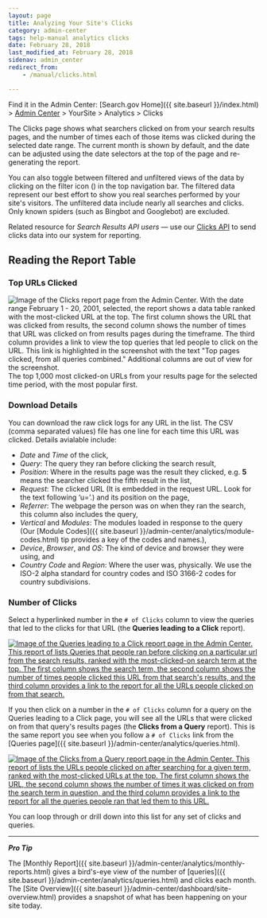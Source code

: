 ```yaml
---
layout: page
title: Analyzing Your Site's Clicks
category: admin-center
tags: help-manual analytics clicks
date: February 28, 2018
last_modified_at: February 28, 2018
sidenav: admin_center
redirect_from:
    - /manual/clicks.html

---
```


Find it in the Admin Center: [Search.gov Home]({{ site.baseurl }}/index.html) > [Admin Center](https://search.usa.gov/sites/) > YourSite > Analytics > Clicks

The Clicks page shows what searchers clicked on from your search results pages, and the number of times each of those items was clicked during the selected date range. The current month is shown by default, and the date can be adjusted using the date selectors at the top of the page and re-generating the report.

You can also toggle between filtered and unfiltered views of the data by clicking on the filter icon (<i class="icon-filter"></i>) in the top navigation bar. The filtered data represent our best effort to show you real searches performed by your site's visitors. The unfiltered data include nearly all searches and clicks. Only known spiders (such as Bingbot and Googlebot) are excluded.

Related resource for *Search Results API users* &mdash; use our [Clicks API](https://open.gsa.gov/api/searchgov-clicks/) to send clicks data into our system for reporting.

## Reading the Report Table

### Top URLs Clicked

<a href="{{ site.baseurl }}/assets/img/site/Analytics_Clicks_800.png" target="_blank"><img style="float: right;" src="{{ site.baseurl }}/assets/img/site/Analytics_Clicks_800.png" alt="Image of the Clicks report page from the Admin Center. With the date range February 1 - 20, 2001, selected, the report shows a data table ranked with the most-clicked URL at the top. The first column shows the URL that was clicked from results, the second column shows the number of times that URL was clicked on from results pages during the timeframe. The third column provides a link to view the top queries that led people to click on the URL. This link is highlighted in the screenshot with the text &quot;Top pages clicked, from all queries combined.&quot; Additional columns are out of view for the screenshot."></a>The top 1,000 most clicked-on URLs from your results page for the selected time period, with the most popular first. 

### Download Details

You can download the raw click logs for any URL in the list. The CSV (comma separated values) file has one line for each time this URL was clicked. Details avialable include:

* *Date* and *Time* of the click,
* *Query*: The query they ran before clicking the search result,
* *Position*: Where in the results page was the result they clicked, e.g. **5** means the searcher clicked the fifth result in the list,
* *Request*: The clicked URL (It is embedded in the request URL. Look for the text following ‘u=’.) and its position on the page, 
* *Referrer*: The webpage the person was on when they ran the search, this column also includes the query, 
* *Vertical* and *Modules*: The modules loaded in response to the query (Our [Module Codes]({{ site.baseurl }}/admin-center/analytics/module-codes.html) tip provides a key of the codes and names.),
* *Device*, *Browser*, and *OS*: The kind of device and browser they were using, and
* *Country Code* and *Region*: Where the user was, physically. We use the ISO-2 alpha standard for country codes and ISO 3166-2 codes for country subdivisions.
 
### Number of Clicks

Select a hyperlinked number in the `# of Clicks` column to view the queries that led to the clicks for that URL (the **Queries leading to a Click** report).

<a href="{{ site.baseurl }}/assets/img/site/ClicksQueries_800.png" target="_blank"><img src="{{ site.baseurl }}/assets/img/site/ClicksQueries_800.png" alt="Image of the Queries leading to a Click report page in the Admin Center. This report of lists Queries that people ran before clicking on a particular url from the search results, ranked with the most-clicked-on search term at the top. The first column shows the search term, the second column shows the number of times people clicked this URL from that search's results, and the third column provides a link to the report for all the URLs people clicked on from that search."></a>

If you then click on a number in the `# of Clicks` column for a query on the Queries leading to a Click page, you will see all the URLs that were clicked on from that query's results pages (the **Clicks from a Query** report). This is the same report you see when you follow a `# of Clicks` link from the [Queries page]({{ site.baseurl }}/admin-center/analytics/queries.html).

<a href="{{ site.baseurl}}/assets/img/site/ClicksfromQuery_800.png" target="_blank"><img src="{{ site.baseurl }}/assets/img/site/ClicksfromQuery_800.png" alt="Image of the Clicks from a Query report page in the Admin Center. This report of lists the URLs people clicked on after searching for a given term, ranked with the most-clicked URLs at the top. The first column shows the URL, the second column shows the number of times it was clicked on from the search term in question, and the third column provides a link to the report for all the queries people ran that led them to this URL."></a>

You can loop through or drill down into this list for any set of clicks and queries.

---

***Pro Tip*** 

The [Monthly Report]({{ site.baseurl }}/admin-center/analytics/monthly-reports.html) gives a bird's-eye view of the number of [queries]({{ site.baseurl }}/admin-center/analytics/queries.html) and clicks each month. The [Site Overview]({{ site.baseurl }}/admin-center/dashboard/site-overview.html) provides a snapshot of what has been happening on your site today.
